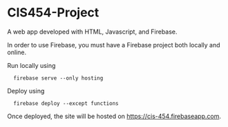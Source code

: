 # CIS454-Project

A web app developed with HTML, Javascript, and Firebase.

In order to use Firebase, you must have a Firebase project both locally and online. 

Run locally using 

```
  firebase serve --only hosting
```

Deploy using 

```
  firebase deploy --except functions
```

Once deployed, the site will be hosted on https://cis-454.firebaseapp.com. 
